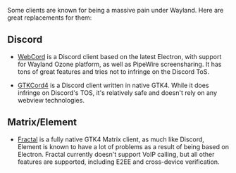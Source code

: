 Some clients are known for being a massive pain under Wayland. Here are great
replacements for them:

## Discord

- [WebCord](https://github.com/SpacingBat3/WebCord) is a Discord client based on
the latest Electron, with support for Wayland Ozone platform, as well as
PipeWire screensharing. It has tons of great features and tries not to infringe
on the Discord ToS.

- [GTKCord4](https://github.com/diamondburned/gtkcord4) is a Discord client written in native GTK4.
While it does infringe on Discord's TOS, it's relatively safe and doesn't rely on any webview technologies.

## Matrix/Element

- [Fractal](https://wiki.gnome.org/Apps/Fractal) is a fully native GTK4 Matrix client,
as much like Discord, Element is known to have a lot of problems as a result of being
based on Electron. Fractal currently doesn't support VoIP calling, but all other features
are supported, including E2EE and cross-device verification.
